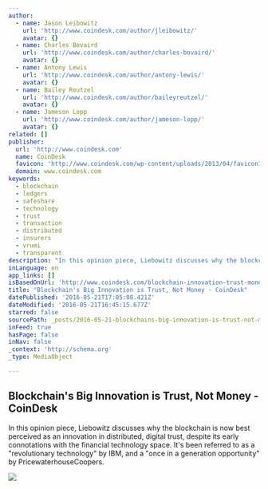 ```yaml
---
author:
  - name: Jason Leibowitz
    url: 'http://www.coindesk.com/author/jleibowitz/'
    avatar: {}
  - name: Charles Bovaird
    url: 'http://www.coindesk.com/author/charles-bovaird/'
    avatar: {}
  - name: Antony Lewis
    url: 'http://www.coindesk.com/author/antony-lewis/'
    avatar: {}
  - name: Bailey Reutzel
    url: 'http://www.coindesk.com/author/baileyreutzel/'
    avatar: {}
  - name: Jameson Lopp
    url: 'http://www.coindesk.com/author/jameson-lopp/'
    avatar: {}
related: []
publisher:
  url: 'http://www.coindesk.com'
  name: CoinDesk
  favicon: 'http://www.coindesk.com/wp-content/uploads/2013/04/favicon1.ico?ffe887'
  domain: www.coindesk.com
keywords:
  - blockchain
  - ledgers
  - safeshare
  - technology
  - trust
  - transaction
  - distributed
  - insurers
  - vrumi
  - transparent
description: "In this opinion piece, Liebowitz discusses why the blockchain is now best perceived as an innovation in distributed, digital trust, despite its early connotations with the financial technology space. It's been referred to as a \"revolutionary technology\" by IBM, and a \"once in a generation opportunity\" by PricewaterhouseCoopers."
inLanguage: en
app_links: []
isBasedOnUrl: 'http://www.coindesk.com/blockchain-innovation-trust-money/'
title: "Blockchain's Big Innovation is Trust, Not Money - CoinDesk"
datePublished: '2016-05-21T17:05:08.421Z'
dateModified: '2016-05-21T16:45:15.677Z'
starred: false
sourcePath: _posts/2016-05-21-blockchains-big-innovation-is-trust-not-money-coindesk.md
inFeed: true
hasPage: false
inNav: false
_context: 'http://schema.org'
_type: MediaObject

---
```

<article style=""><h1>Blockchain's Big Innovation is Trust, Not Money - CoinDesk</h1><p>In this opinion piece, Liebowitz discusses why the blockchain is now best perceived as an innovation in distributed, digital trust, despite its early connotations with the financial technology space. It's been referred to as a "revolutionary technology" by IBM, and a "once in a generation opportunity" by PricewaterhouseCoopers.</p><img src="http://media.coindesk.com/2016/05/globe-trust-e1463363492767.jpg" /></article>